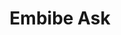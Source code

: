 ---
layout: page
title: Embibe Ask
description: Ask is a platform, similar to Quora for students ask questions in the Embibe community peers.
img: /assets/img/embibe_logo.png
redirect: https://www.embibe.com/ask
published: true
---